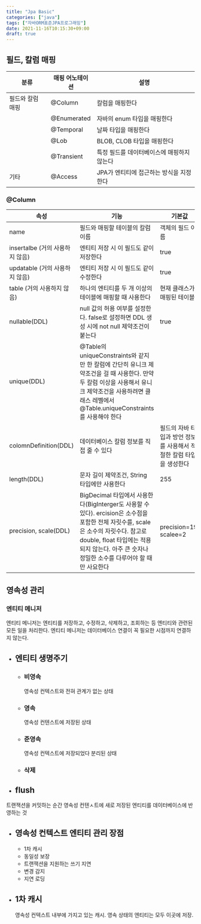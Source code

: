 ```yaml
---
title: "Jpa Basic"
categories: ["java"]
tags: ["자바ORM표준JPA프로그래밍"]
date: 2021-11-16T10:15:30+09:00
draft: true
---
```


## 필드, 칼럼 매핑

| 분류             | 매핑 어노테이션 | 설명                                       |
| ---------------- | --------------- | ------------------------------------------ |
| 필드와 칼럼 매핑 | @Column         | 칼럼을 매핑한다                            |
|                  | @Enumerated     | 자바의 enum 타입을 매핑한다                |
|                  | @Temporal       | 날짜 타입을 매핑한다                       |
|                  | @Lob            | BLOB, CLOB 타입을 매핑한다                 |
|                  | @Transient      | 특정 필드를 데이터베이스에 매핑하지 않는다 |
| 기타             | @Access         | JPA가 엔티티에 접근하는 방식을 지정한다    |

### @Column

| 속성                            | 기능                                                                                                                                                                                                                                 | 기본값                                                              |
| ------------------------------- | ------------------------------------------------------------------------------------------------------------------------------------------------------------------------------------------------------------------------------------ | ------------------------------------------------------------------- |
| name                            | 필드와 매핑할 테이블의 칼럼 이름                                                                                                                                                                                                     | 객체의 필드 이름                                                    |
| insertalbe (거의 사용하지 않음) | 엔티티 저장 시 이 필드도 같이 저장한다                                                                                                                                                                                               | true                                                                |
| updatable (거의 사용하지 않음)  | 엔티티 저장 시 이 필드도 같이 수정한다                                                                                                                                                                                               | true                                                                |
| table (거의 사용하지 않음)      | 하나의 엔티티를 두 개 이상의 테이블에 매핑할 때 사용한다                                                                                                                                                                             | 현재 클래스가 매핑된 테이블                                         |
| nullable(DDL)                   | null 값의 허용 여부를 설정한다. false로 설정하면 DDL 생성 시에 not null 제약조건이 붙는다                                                                                                                                            | true                                                                |
| unique(DDL)                     | @Table의 uniqueConstraints와 같지만 한 칼럼에 간단히 유니크 제약조건을 걸 때 사용한다. 만약 두 칼럼 이상을 사용해서 유니크 제약조건을 사용하려면 클래스 레벨에서 @Table.uniqueConstraints를 사용해야 한다                            |                                                                     |
| colomnDefinition(DDL)           | 데이터베이스 칼럼 정보를 직접 줄 수 있다                                                                                                                                                                                             | 필드의 자바 타입과 방언 정보를 사용해서 적절한 칼럼 타입을 생성한다 |
| length(DDL)                     | 문자 길이 제약조건, String 타입에만 사용한다                                                                                                                                                                                         | 255                                                                 |
| precision, scale(DDL)           | BigDecimal 타입에서 사용한다(BigInterger도 사용할 수 있다). ercision은 소수점을 포함한 전체 자릿수를, scale은 소수의 자릿수다. 참고로 double, float 타입에는 적용되지 않는다. 아주 큰 숫자나 정밀한 소수를 다루어야 할 때만 사요한다 | precision=19, scalee=2                                              |

## 영속성 관리

### 엔티티 메니저

엔티티 메니저는 엔티티를 저장하고, 수정하고, 삭제하고, 조회하는 등 엔티티와 관련된 모든 일을 처리한다.
엔티티 메니저는 데이터베이스 연결이 꼭 필요한 시점까지 연결하지 않는다.

- ## 엔티티 생명주기

  - ### 비영속
    영속성 컨텍스트와 전혀 관계가 없는 상태
  - ### 영속
    영속성 컨텐스트에 저장된 상태
  - ### 준영속
    영속성 컨텍스트에 저장되었다 분리된 상태
  - ### 삭제

- ## flush

트랜잭션을 커밋하는 순간 영속성 컨텐ㅅ트에 새로 저장된 엔티티를 데이터베이스에 반영하는 것

- ## 영속성 컨텍스트 엔티티 관리 장점

  - 1차 캐시
  - 동일성 보장
  - 트랜잭션을 지원하는 쓰기 지연
  - 변경 감지
  - 지연 로딩

- ## 1차 캐시
  영속성 컨텍스트 내부에 가지고 있는 캐시. 영속 상태의 엔티티는 모두 이곳에 저장.
